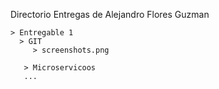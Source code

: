 Directorio Entregas de Alejandro Flores Guzman

```
> Entregable 1
  > GIT
     > screenshots.png

   > Microservicoos
   ...

```

